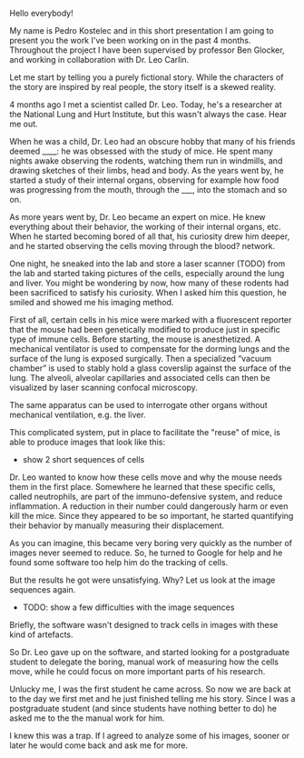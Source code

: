 Hello everybody!

My name is Pedro Kostelec and in this short presentation I am going to present you the work I've been working on in the past 4 months. Throughout the project I have been supervised by professor Ben Glocker, and working in collaboration with Dr. Leo Carlin.

Let me start by telling you a purely fictional story. While the characters of the story are inspired by real people, the story itself is a skewed reality. 

4 months ago I met a scientist called Dr. Leo. Today, he's a researcher at the National Lung and Hurt Institute, but this wasn't always the case. Hear me out. 

When he was a child, Dr. Leo had an obscure hobby that many of his friends deemed ____: he was obsessed with the study of mice. He spent many nights awake observing the rodents, watching them run in windmills, and drawing sketches of their limbs, head and body. As the years went by, he started a study of their internal organs, observing for example how food was progressing from the mouth, through the ___, into the stomach and so on.

As more years went by, Dr. Leo became an expert on mice. He knew everything about their behavior, the working of their internal organs, etc. When he started becoming bored of all that, his curiosity drew him deeper, and he started observing the cells moving through the blood? network.

One night, he sneaked into the lab and store a laser scanner (TODO) from the lab and started taking pictures of the cells, especially around the lung and liver. You might be wondering by now, how many of these rodents had been sacrificed to satisfy his curiosity. When I asked him this question, he smiled and showed me his imaging method.

First of all, certain cells in his mice were marked with a fluorescent reporter that the mouse had been genetically modified to produce just in specific type of immune cells. Before starting, the mouse is anesthetized. A mechanical ventilator is used to compensate for the dorming lungs and the surface of the lung is exposed surgically. Then a specialized “vacuum chamber” is used to stably hold a glass coverslip against the surface of the lung. The alveoli, alveolar capillaries and associated cells can then be visualized by laser scanning confocal microscopy.

The same apparatus can be used to interrogate other organs without mechanical
ventilation, e.g. the liver.

This complicated system, put in place to facilitate the "reuse" of mice, is able to produce images that look like this:

- show 2 short sequences of cells

Dr. Leo wanted to know how these cells move and why the mouse needs them in the first place. Somewhere he learned that these specific cells, called neutrophils, are part of the immuno-defensive system, and reduce inflammation. A reduction in their number could dangerously harm or even kill the mice. Since they appeared to be so important, he started quantifying their behavior by manually measuring their displacement.

As you can imagine, this became very boring very quickly as the number of images never seemed to reduce. So, he turned to Google for help and he found some software too help him do the tracking of cells.

But the results he got were unsatisfying. Why? Let us look at the image sequences again.

- TODO: show a few difficulties with the image sequences

Briefly, the software wasn't designed to track cells in images with these kind of artefacts.

So Dr. Leo gave up on the software, and started looking for a postgraduate student to delegate the boring, manual work of measuring how the cells move, while he could focus on more important parts of his research.

Unlucky me, I was the first student he came across. So now we are back at to the day we first met and he just finished telling me his story. Since I was a postgraduate student (and since students have nothing better to do) he asked me to the the manual work for him.

I knew this was a trap. If I agreed to analyze some of his images, sooner or later he would come back and ask me for more. 



